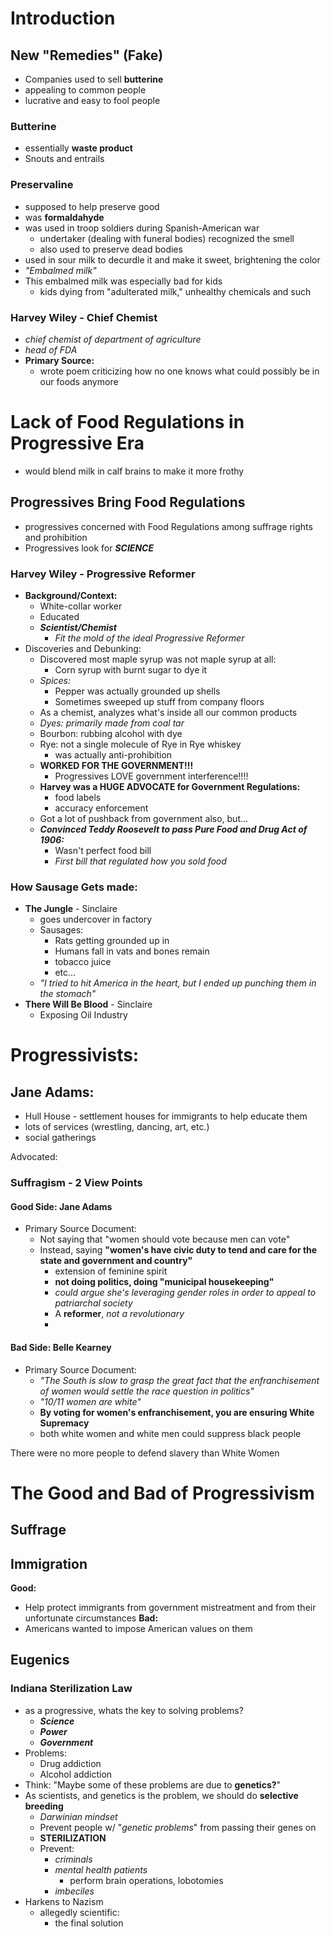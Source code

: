 # Introduction
## New "Remedies" (Fake)
- Companies used to sell **butterine**
- appealing to common people
- lucrative and easy to fool people
### Butterine
- essentially **waste product**
- Snouts and entrails
### Preservaline
- supposed to help preserve good
- was **formaldahyde**
- was used in troop soldiers during Spanish-American war
	- undertaker (dealing with funeral bodies) recognized the smell
	- also used to preserve dead bodies
- used in sour milk to decurdle it and make it sweet, brightening the color
- *"Embalmed milk"*
- This embalmed milk was especially bad for kids
	- kids dying from "adulterated milk," unhealthy chemicals and such

### Harvey Wiley - Chief Chemist
- *chief chemist of department of agriculture*
- *head of FDA*
- **Primary Source:**
	-  wrote poem criticizing how no one knows what could possibly be in our foods anymore

# Lack of Food Regulations in Progressive Era
- would blend milk in calf brains to make it more frothy

## Progressives Bring Food Regulations
- progressives concerned with Food Regulations among suffrage rights and prohibition
- Progressives look for ***SCIENCE***

### Harvey Wiley - Progressive Reformer
- **Background/Context:**
	- White-collar worker
	- Educated
	- ***Scientist/Chemist***
		- *Fit the mold of the ideal Progressive Reformer*
- Discoveries and Debunking:
	- Discovered most maple syrup was not maple syrup at all:
		- Corn syrup with burnt sugar to dye it 
	- *Spices:*
		- Pepper was actually grounded up shells
		- Sometimes sweeped up stuff from company floors
	- As a chemist, analyzes what's inside all our common products
	- *Dyes: primarily made from coal tar*
	- Bourbon: rubbing alcohol with dye
	- Rye: not a single molecule of Rye in Rye whiskey
		- was actually anti-prohibition
	- **WORKED FOR THE GOVERNMENT!!!**
		- Progressives LOVE government interference!!!!
	- **Harvey was a HUGE ADVOCATE for Government Regulations:**
		- food labels
		- accuracy enforcement
	- Got a lot of pushback from government also, but...
	- ***Convinced Teddy Roosevelt to pass Pure Food  and Drug Act of 1906:***
		- Wasn't perfect food bill
		- *First bill that regulated how you sold food*


### How Sausage Gets made:
- **The Jungle** - Sinclaire
	- goes undercover in factory
	- Sausages:
		- Rats getting grounded up in
		- Humans fall in vats and bones remain
		- tobacco juice
		- etc...
	- *"I tried to hit America in the heart, but I ended up punching them in the stomach"*
- **There Will Be Blood** - Sinclaire
	- Exposing Oil Industry
# Progressivists:
## Jane Adams:
- Hull House - settlement houses for immigrants to help educate them
- lots of services (wrestling, dancing, art, etc.)
- social gatherings

Advocated:
### Suffragism - 2 View Points
#### Good Side: Jane Adams
- Primary Source Document:
	- Not saying that "women should vote because men can vote"
	- Instead, saying **"women's have civic duty to tend and care for the state and government and country"**
		- extension of feminine spirit
		- **not doing politics, doing "municipal housekeeping"**
		- *could argue she's leveraging gender roles in order to appeal to patriarchal society*
		- A **reformer**, *not a revolutionary*
		-

#### Bad Side: Belle Kearney
- Primary Source Document:
	- *"The South is slow to grasp the great fact that the enfranchisement of women would settle the race question in politics"*
	- *"10/11 women are white"*
	- **By voting for women's enfranchisement, you are ensuring White Supremacy**
	- both white women and white men could suppress black people

There were no more people to defend slavery than White Women

# The Good and Bad of Progressivism
## Suffrage
## Immigration
**Good:**
- Help protect immigrants from government mistreatment and from their unfortunate circumstances
**Bad:**
- Americans wanted to impose American values on them

## Eugenics
### Indiana Sterilization Law
- as a progressive, whats the key to solving problems?
	- ***Science***
	- ***Power***
	- ***Government***
- Problems:
	- Drug addiction
	- Alcohol addiction
- Think: "Maybe some of these problems are due to **genetics?**"
- As scientists, and genetics is the problem, we should do **selective breeding**
	- *Darwinian mindset*
	- Prevent people w/ "*genetic problems*" from passing their genes on
	- **STERILIZATION**
	- Prevent:
		- *criminals*
		- *mental health patients*
			- perform brain operations, lobotomies
		- *imbeciles*
- Harkens to Nazism
	- allegedly scientific:
		- the final solution
